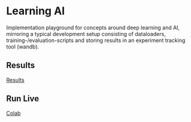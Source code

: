 # Learning AI

Implementation playground for concepts around deep learning and AI, mirroring a typical development setup consisting of dataloaders, training-/evaluation-scripts and storing results in an experiment tracking tool (wandb).

## Results

[Results](https://wandb.ai/phildue/image_classification)

## Run Live

[Colab](https://colab.research.google.com/drive/16Mw_bGE0SRtFCmu0QAbUA5HyA6WUx2Y8?usp=sharing)
